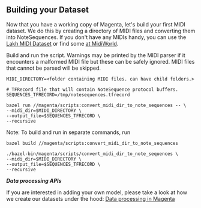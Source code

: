 ## Building your Dataset

Now that you have a working copy of Magenta, let's build your first MIDI dataset. We do this by creating a directory of MIDI files and converting them into NoteSequences. If you don't have any MIDIs handy, you can use the [Lakh MIDI Dataset](http://colinraffel.com/projects/lmd/) or find some [at MidiWorld](http://www.midiworld.com/files/142/).

Build and run the script. Warnings may be printed by the MIDI parser if it encounters a malformed MIDI file but these can be safely ignored. MIDI files that cannot be parsed will be skipped.

```
MIDI_DIRECTORY=<folder containing MIDI files. can have child folders.>

# TFRecord file that will contain NoteSequence protocol buffers.
SEQUENCES_TFRECORD=/tmp/notesequences.tfrecord

bazel run //magenta/scripts:convert_midi_dir_to_note_sequences -- \
--midi_dir=$MIDI_DIRECTORY \
--output_file=$SEQUENCES_TFRECORD \
--recursive
```

Note: To build and run in separate commands, run

```
bazel build //magenta/scripts:convert_midi_dir_to_note_sequences

./bazel-bin/magenta/scripts/convert_midi_dir_to_note_sequences \
--midi_dir=$MIDI_DIRECTORY \
--output_file=$SEQUENCES_TFRECORD \
--recursive
```

___Data processing APIs___

If you are interested in adding your own model, please take a look at how we create our datasets under the hood: [Data processing in Magenta](https://github.com/tensorflow/magenta/blob/master/magenta/pipelines)


